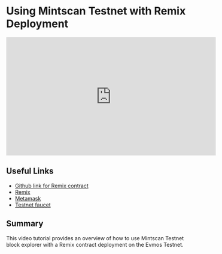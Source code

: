 # Using Mintscan Testnet with Remix Deployment

<iframe width="560" height="315" src="https://www.youtube.com/embed/nIEEuxh9F2g" title="YouTube video player" frameborder="0" allow="accelerometer; autoplay; clipboard-write; encrypted-media; gyroscope; picture-in-picture; web-share" allowfullscreen></iframe>

## Useful Links

- [Github link for Remix contract](https://github.com/evmos/devRel/blob/main/YouTube/episode2-learningEvmos.sol)
- [Remix](remix.ethereum.org)
- [Metamask](https://metamask.io/)
- [Testnet faucet](https://faucet.evmos.dev/)

## Summary

This video tutorial provides an overview of how to use Mintscan Testnet block explorer with a Remix contract deployment
on the Evmos Testnet.